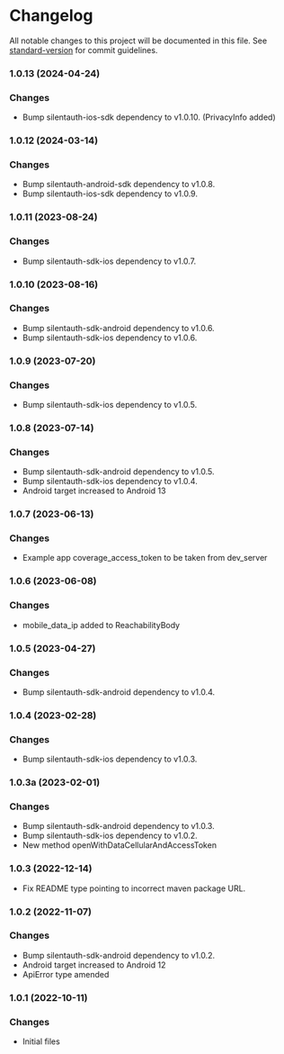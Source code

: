 # Changelog

All notable changes to this project will be documented in this file. See [standard-version](https://github.com/conventional-changelog/standard-version) for commit guidelines.
### 1.0.13 (2024-04-24)
### Changes
* Bump silentauth-ios-sdk dependency to v1.0.10. (PrivacyInfo added)
### 1.0.12 (2024-03-14)
### Changes
* Bump silentauth-android-sdk dependency to v1.0.8.
* Bump silentauth-ios-sdk dependency to v1.0.9.
### 1.0.11 (2023-08-24)
### Changes
* Bump silentauth-sdk-ios dependency to v1.0.7.
### 1.0.10 (2023-08-16)
### Changes
* Bump silentauth-sdk-android dependency to v1.0.6.
* Bump silentauth-sdk-ios dependency to v1.0.6.
### 1.0.9 (2023-07-20)
### Changes
* Bump silentauth-sdk-ios dependency to v1.0.5.
### 1.0.8 (2023-07-14)
### Changes
* Bump silentauth-sdk-android dependency to v1.0.5.
* Bump silentauth-sdk-ios dependency to v1.0.4.
* Android target increased to Android 13
### 1.0.7 (2023-06-13)
### Changes
* Example app coverage_access_token to be taken from dev_server
### 1.0.6 (2023-06-08)
### Changes
* mobile_data_ip added to ReachabilityBody

### 1.0.5 (2023-04-27)
### Changes
* Bump silentauth-sdk-android dependency to v1.0.4.

### 1.0.4 (2023-02-28)
### Changes
* Bump silentauth-sdk-ios dependency to v1.0.3.
### 1.0.3a (2023-02-01)
### Changes
* Bump silentauth-sdk-android dependency to v1.0.3.
* Bump silentauth-sdk-ios dependency to v1.0.2.
* New method openWithDataCellularAndAccessToken 

### 1.0.3 (2022-12-14)
* Fix README type pointing to incorrect maven package URL.

### 1.0.2 (2022-11-07)
### Changes
* Bump silentauth-sdk-android dependency to v1.0.2.
* Android target increased to Android 12
* ApiError type amended

### 1.0.1 (2022-10-11)
### Changes
* Initial files

